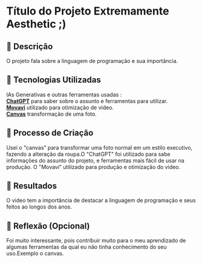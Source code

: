 # Título do Projeto Extremamente Aesthetic ;)

## 📒 Descrição
O projeto fala sobre a linguagem de programação e sua importância.

## 🤖 Tecnologias Utilizadas
IAs Generativas e outras ferramentas usadas : 
<br/>
**[ChatGPT](https://chat.openai.com)** para saber sobre o assunto e ferramentas para utilizar.
<br/>
**[Movavi](https://www.movavi.com/pt/videoconverter/?asrc=main_menu)** utilizado para otimização de video.
<br/>
**[Canvas](https://www.canva.com/pt_br/)** transformação de uma foto.


## 🧐 Processo de Criação
Usei o "canvas" para transformar uma foto normal em um estilo executivo, fazendo a alteração da roupa.O "ChatGPT" foi utilizado para sabe informações do assunto do projeto, e ferramentas mais fácil de usar na produção. O "Movavi" utilizado para produção e otimização do video.

## 🚀 Resultados
O video tem a importância de destacar a linguagem de programação e seus feitos ao longos dos anos.

## 💭 Reflexão (Opcional)
Foi muito interessante, pois contribuir muito para o meu aprendizado de algumas ferramentas da qual eu não tinha conhecimento do seu uso.Exemplo o canvas. 
